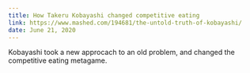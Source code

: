 ```yaml
---
title: How Takeru Kobayashi changed competitive eating
link: https://www.mashed.com/194681/the-untold-truth-of-kobayashi/
date: June 21, 2020
---
```


Kobayashi took a new approcach to an old problem, and changed the competitive eating metagame.
